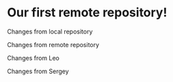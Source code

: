 # Our first remote repository! 

Changes from local repository

Changes from remote repository

Changes from Leo

Changes from Sergey

